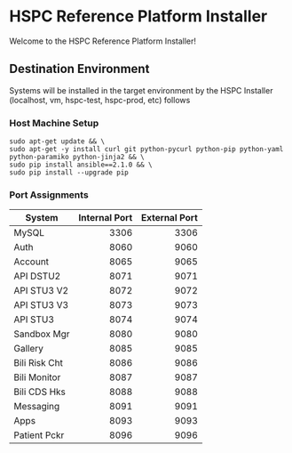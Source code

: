 # HSPC Reference Platform Installer #

Welcome to the HSPC Reference Platform Installer!

## Destination Environment

Systems will be installed in the target environment by the HSPC Installer (localhost, vm, hspc-test, hspc-prod, etc) follows

### Host Machine Setup

````
sudo apt-get update && \
sudo apt-get -y install curl git python-pycurl python-pip python-yaml python-paramiko python-jinja2 && \
sudo pip install ansible==2.1.0 && \
sudo pip install --upgrade pip
````

### Port Assignments
| System        | Internal Port | External Port |
| ------------- | -------------:| -------------:|
| MySQL         |          3306 |          3306 |
| Auth          |          8060 |          9060 |
| Account       |          8065 |          9065 |
| API DSTU2     |          8071 |          9071 |
| API STU3 V2   |          8072 |          9072 |
| API STU3 V3   |          8073 |          9073 |
| API STU3      |          8074 |          9074 |
| Sandbox Mgr   |          8080 |          9080 |
| Gallery       |          8085 |          9085 |
| Bili Risk Cht |          8086 |          9086 |
| Bili Monitor  |          8087 |          9087 |
| Bili CDS Hks  |          8088 |          9088 |
| Messaging     |          8091 |          9091 |
| Apps          |          8093 |          9093 |
| Patient Pckr  |          8096 |          9096 |
